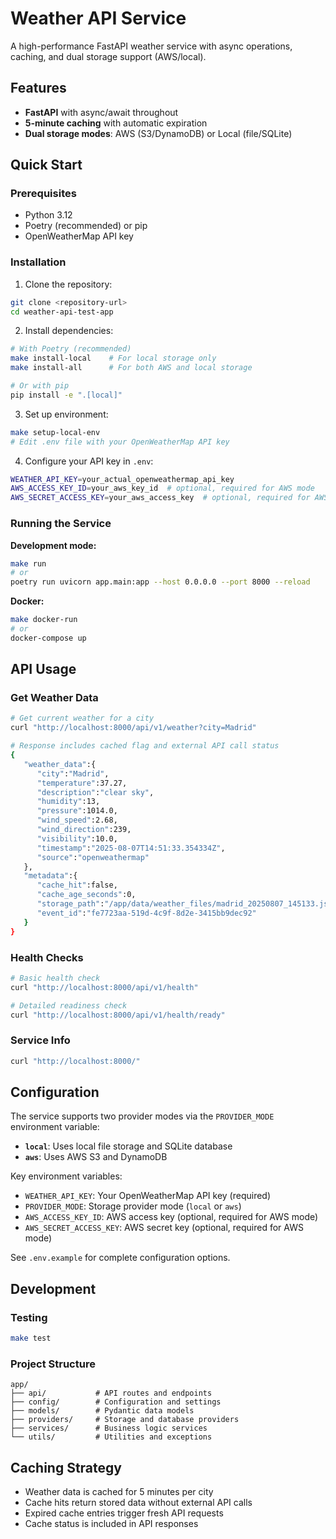 # Weather API Service

A high-performance FastAPI weather service with async operations, caching, and dual storage support (AWS/local).

## Features

- **FastAPI** with async/await throughout
- **5-minute caching** with automatic expiration
- **Dual storage modes**: AWS (S3/DynamoDB) or Local (file/SQLite)

## Quick Start

### Prerequisites

- Python 3.12
- Poetry (recommended) or pip
- OpenWeatherMap API key

### Installation

1. Clone the repository:
```bash
git clone <repository-url>
cd weather-api-test-app
```

2. Install dependencies:
```bash
# With Poetry (recommended)
make install-local    # For local storage only
make install-all      # For both AWS and local storage

# Or with pip
pip install -e ".[local]"
```

3. Set up environment:
```bash
make setup-local-env
# Edit .env file with your OpenWeatherMap API key
```

4. Configure your API key in `.env`:
```bash
WEATHER_API_KEY=your_actual_openweathermap_api_key
AWS_ACCESS_KEY_ID=your_aws_key_id  # optional, required for AWS mode
AWS_SECRET_ACCESS_KEY=your_aws_access_key  # optional, required for AWS mode
```

### Running the Service

**Development mode:**
```bash
make run
# or
poetry run uvicorn app.main:app --host 0.0.0.0 --port 8000 --reload
```

**Docker:**
```bash
make docker-run
# or
docker-compose up
```

## API Usage

### Get Weather Data
```bash
# Get current weather for a city
curl "http://localhost:8000/api/v1/weather?city=Madrid"

# Response includes cached flag and external API call status
{
   "weather_data":{
      "city":"Madrid",
      "temperature":37.27,
      "description":"clear sky",
      "humidity":13,
      "pressure":1014.0,
      "wind_speed":2.68,
      "wind_direction":239,
      "visibility":10.0,
      "timestamp":"2025-08-07T14:51:33.354334Z",
      "source":"openweathermap"
   },
   "metadata":{
      "cache_hit":false,
      "cache_age_seconds":0,
      "storage_path":"/app/data/weather_files/madrid_20250807_145133.json",
      "event_id":"fe7723aa-519d-4c9f-8d2e-3415bb9dec92"
   }
}
```

### Health Checks
```bash
# Basic health check
curl "http://localhost:8000/api/v1/health"

# Detailed readiness check
curl "http://localhost:8000/api/v1/health/ready"
```

### Service Info
```bash
curl "http://localhost:8000/"
```

## Configuration

The service supports two provider modes via the `PROVIDER_MODE` environment variable:

- **`local`**: Uses local file storage and SQLite database
- **`aws`**: Uses AWS S3 and DynamoDB

Key environment variables:
- `WEATHER_API_KEY`: Your OpenWeatherMap API key (required)
- `PROVIDER_MODE`: Storage provider mode (`local` or `aws`)
- `AWS_ACCESS_KEY_ID`: AWS access key (optional, required for AWS mode)
- `AWS_SECRET_ACCESS_KEY`: AWS secret key (optional, required for AWS mode)

See `.env.example` for complete configuration options.

## Development

### Testing
```bash
make test
```

### Project Structure
```
app/
├── api/           # API routes and endpoints
├── config/        # Configuration and settings
├── models/        # Pydantic data models
├── providers/     # Storage and database providers
├── services/      # Business logic services
└── utils/         # Utilities and exceptions
```

## Caching Strategy

- Weather data is cached for 5 minutes per city
- Cache hits return stored data without external API calls
- Expired cache entries trigger fresh API requests
- Cache status is included in API responses
